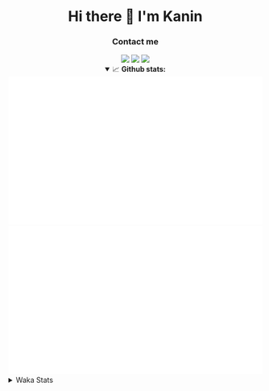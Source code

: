 <div align="center">
 <h1>Hi there 👋 I'm Kanin</h1>
 <h3>Contact me</h3>
 <a href="mailto:im@kanin.dev"><img src="https://img.shields.io/badge/gmail-%23D14836.svg?&style=for-the-badge&logo=gmail&logoColor=white"/></a>
 <a href="https://twitter.com/KaninDev"><img src="https://img.shields.io/badge/twitter-%231DA1F2.svg?&style=for-the-badge&logo=twitter&logoColor=white"/></a>
 <a href="https://www.linkedin.com/in/KaninDev"><img src="https://img.shields.io/badge/linkedin-%230077B5.svg?&style=for-the-badge&logo=linkedin&logoColor=white"/></a>
<details open>
  <summary>📈 <b>Github stats:</b></summary>
  <img src="https://github.com/Kanin/Kanin/blob/master/scripts/GitHubStats/generated/overview.svg"/>
  <img src="https://github.com/Kanin/Kanin/blob/master/scripts/GitHubStats/generated/languages.svg"/>
</details>
</div>

<details>
 <summary>Waka Stats</summary>

<!--START_SECTION:waka-->
![Code Time](http://img.shields.io/badge/Code%20Time-2%2C076%20hrs%2050%20mins-blue)

![Profile Views](http://img.shields.io/badge/Profile%20Views-0-blue)

![Lines of code](https://img.shields.io/badge/From%20Hello%20World%20I%27ve%20Written-872.3%20thousand%20lines%20of%20code-blue)

**🐱 My GitHub Data** 

> 📦 101.9 kB Used in GitHub's Storage 
 > 
> 🏆 493 Contributions in the Year 2023
 > 
> 🚫 Not Opted to Hire
 > 
> 📜 22 Public Repositories 
 > 
> 🔑 10 Private Repositories 
 > 
**I'm an Early 🐤** 

```text
🌞 Morning                2209 commits        ██████░░░░░░░░░░░░░░░░░░░   24.71 % 
🌆 Daytime                2718 commits        ████████░░░░░░░░░░░░░░░░░   30.41 % 
🌃 Evening                2627 commits        ███████░░░░░░░░░░░░░░░░░░   29.39 % 
🌙 Night                  1385 commits        ████░░░░░░░░░░░░░░░░░░░░░   15.49 % 
```
📅 **I'm Most Productive on Monday** 

```text
Monday                   1659 commits        █████░░░░░░░░░░░░░░░░░░░░   18.56 % 
Tuesday                  1208 commits        ███░░░░░░░░░░░░░░░░░░░░░░   13.51 % 
Wednesday                835 commits         ██░░░░░░░░░░░░░░░░░░░░░░░   09.34 % 
Thursday                 1320 commits        ████░░░░░░░░░░░░░░░░░░░░░   14.77 % 
Friday                   1461 commits        ████░░░░░░░░░░░░░░░░░░░░░   16.34 % 
Saturday                 891 commits         ██░░░░░░░░░░░░░░░░░░░░░░░   09.97 % 
Sunday                   1565 commits        ████░░░░░░░░░░░░░░░░░░░░░   17.51 % 
```


📊 **This Week I Spent My Time On** 

```text
🕑︎ Time Zone: America/New_York

💬 Programming Languages: 
Python                   5 hrs 50 mins       ███████████████████████░░   92.68 % 
Bash                     9 mins              █░░░░░░░░░░░░░░░░░░░░░░░░   02.59 % 
Text                     7 mins              ░░░░░░░░░░░░░░░░░░░░░░░░░   01.96 % 
virtualenv               4 mins              ░░░░░░░░░░░░░░░░░░░░░░░░░   01.27 % 
SQL                      2 mins              ░░░░░░░░░░░░░░░░░░░░░░░░░   00.59 % 

🔥 Editors: 
PyCharm                  6 hrs 17 mins       █████████████████████████   100.00 % 

🐱‍💻 Projects: 
BB-CommunityBot          5 hrs 38 mins       ██████████████████████░░░   89.61 % 
VoiceSphere              23 mins             ██░░░░░░░░░░░░░░░░░░░░░░░   06.28 % 
Naila.py                 14 mins             █░░░░░░░░░░░░░░░░░░░░░░░░   03.74 % 
Unknown Project          1 min               ░░░░░░░░░░░░░░░░░░░░░░░░░   00.37 % 

💻 Operating System: 
Windows                  6 hrs 17 mins       █████████████████████████   100.00 % 
```

**I Mostly Code in Python** 

```text
Python                   26 repos            ██████████████░░░░░░░░░░░   57.78 % 
Java                     7 repos             ████░░░░░░░░░░░░░░░░░░░░░   15.56 % 
JavaScript               4 repos             ██░░░░░░░░░░░░░░░░░░░░░░░   08.89 % 
Kotlin                   2 repos             █░░░░░░░░░░░░░░░░░░░░░░░░   04.44 % 
HTML                     2 repos             █░░░░░░░░░░░░░░░░░░░░░░░░   04.44 % 
```



**Timeline**

![Lines of Code chart](https://raw.githubusercontent.com/Kanin/Kanin/master/assets/bar_graph.png)


 Last Updated on 13/08/2023 07:04:27 UTC
<!--END_SECTION:waka-->
</details>

